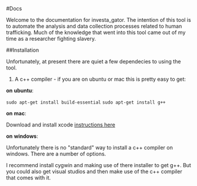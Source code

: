 #Docs

Welcome to the documentation for investa_gator.  The intention of this tool is to automate the analysis and data collection processes related to human trafficking.  Much of the knowledge that went into this tool came out of my time as a researcher fighting slavery.

##Installation

Unfortunately, at present there are quiet a few dependecies to using the tool.

1) A c++ compiler - if you are on ubuntu or mac this is pretty easy to get:

__on__ __ubuntu__:

`sudo apt-get install build-essential`
`sudo apt-get install g++`

__on__ __mac__:

Download and install xcode [instructions here](https://developer.apple.com/xcode/downloads/)

__on__ __windows__:

Unfortunately there is no "standard" way to install a c++ compiler on windows.  There are a number of options.

I recommend install cygwin and making use of there installer to get g++.  But you could also get visual studios and then make use of the c++ compiler that comes with it.  

